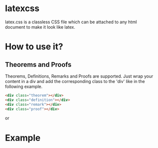 # latexcss

latex.css is a classless CSS file which can be attached to any html document to make it look like latex.

# How to use it?

## Theorems and Proofs
Theorems, Definitions, Remarks and Proofs are supported. Just wrap your content in a div and add the corresponding class to the 'div' like in the following example. 

```html
<div class="theorem"></div>
<div class="definition"></div>
<div class="remark"></div>
<div class="proof"></div>
```
or 

# Example



